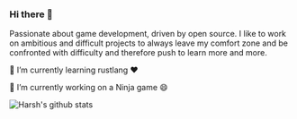 ### Hi there 👋

Passionate about game development, driven by open source. I like to work on ambitious and difficult projects to always leave my comfort zone and be confronted with difficulty and therefore push to learn more and more. 

🌱 I’m currently learning rustlang ❤️

🔭 I’m currently working on a Ninja game 😄

![Harsh's github stats](https://github-readme-stats.vercel.app/api?username=Dumbeldor&show_icons=true&count_private=true)

<!--
**Dumbeldor/Dumbeldor** is a ✨ _special_ ✨ repository because its `README.md` (this file) appears on your GitHub profile.

Here are some ideas to get you started:

- 🔭 I’m currently working on ...
- 🌱 I’m currently learning ...
- 👯 I’m looking to collaborate on ...
- 🤔 I’m looking for help with ...
- 💬 Ask me about ...
- 📫 How to reach me: ...
- 😄 Pronouns: ...
- ⚡ Fun fact: ...
-->
